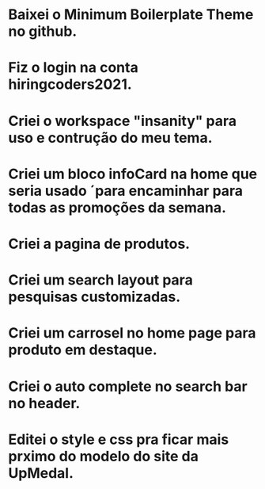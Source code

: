 # Baixei o Minimum Boilerplate Theme no github.

# Fiz o login na conta hiringcoders2021.

# Criei o workspace "insanity" para uso e contrução do meu tema.

# Criei um bloco infoCard na home que seria usado ´para encaminhar para todas as promoções da semana.

# Criei a pagina de produtos.

# Criei um search layout para pesquisas customizadas.

# Criei um carrosel no home page para produto em destaque.

# Criei o auto complete no search bar no header.

# Editei o style e css pra ficar mais prximo do modelo do site da UpMedal.